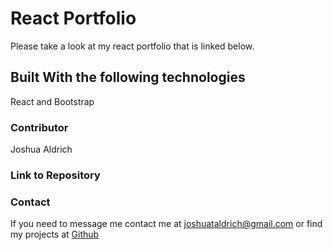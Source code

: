 # React Portfolio

Please take a look at my react portfolio that is linked below.

## Built With the following technologies

React and Bootstrap

### Contributor

Joshua Aldrich

### Link to Repository

### Contact

If you need to message me contact me at joshuataldrich@gmail.com or find my projects at [Github](github.com/JoshuaAldrich)
